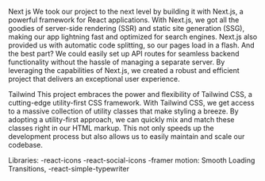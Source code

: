Next js
We took our project to the next level by building it with Next.js, a powerful framework for React applications. With Next.js, we got all the goodies of server-side rendering (SSR) and static site generation (SSG), making our app lightning fast and optimized for search engines. Next.js also provided us with automatic code splitting, so our pages load in a flash. And the best part? We could easily set up API routes for seamless backend functionality without the hassle of managing a separate server. By leveraging the capabilities of Next.js, we created a robust and efficient project that delivers an exceptional user experience.

Tailwind
This project embraces the power and flexibility of Tailwind CSS, a cutting-edge utility-first CSS framework. With Tailwind CSS, we get access to a massive collection of utility classes that make styling a breeze. By adopting a utility-first approach, we can quickly mix and match these classes right in our HTML markup. This not only speeds up the development process but also allows us to easily maintain and scale our codebase.

Libraries:
-react-icons
-react-social-icons
-framer motion: Smooth Loading Transitions, 
-react-simple-typewriter